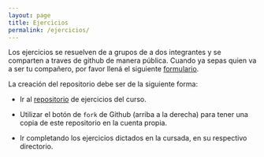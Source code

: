 ```yaml
---
layout: page
title: Ejercicios
permalink: /ejercicios/
---
```


Los ejercicios se resuelven de a grupos de a dos integrantes y se comparten a traves de github de manera pública. Cuando ya sepas quien va a ser tu compañero, por favor llená el siguiente [formulario](https://docs.google.com/forms/d/e/1FAIpQLSf51H4-5UmZuXirXIwleAooBHKxrTra_c7xSXfQWlVUjx7n5A/viewform?usp=sf_link).

La creación del repositorio debe ser de la siguiente forma:

- Ir al [repositorio](https://github.com/algoritmos-iii/ejercicios-poo) de ejercicios del curso.

- Utilizar el botón de `fork` de Github (arriba a la derecha) para tener una copia de este repositorio en la cuenta propia.

- Ir completando los ejercicios dictados en la cursada, en su respectivo directorio.
